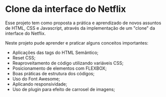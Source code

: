 # Clone da interface do Netflix 

Esse projeto tem como proposta a prática e aprendizado de novos assuntos de HTML, CSS e Javascript, através da implementação de um "clone" da interface do Netflix.

Neste projeto pude aprender e praticar alguns conceitos importantes:

- Aplicações das tags do HTML Semântico;
- Reset CSS;
- Reaproveitamento de código utilizando variáveis CSS;
- Posicionamento de elementos com FLEXBOX;
- Boas práticas de estrutura dos códigos;
- Uso do Font Awesome;
- Aplicando responsividade;
- Uso de plugin para efeito de carrosel de imagens;